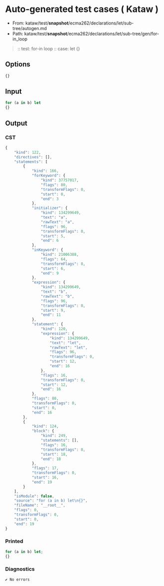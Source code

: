 # Auto-generated test cases ( Kataw )
- From: kataw/test/__snapshot__/ecma262/declarations/let/sub-tree/autogen.md
- Path: kataw/test/__snapshot__/ecma262/declarations/let/sub-tree/gen/for-in_loop
> :: test: for-in loop
> :: case: let
>          {}
## Options

`````js
{}
`````
## Input

`````js
for (a in b) let
{}
`````
## Output

### CST

```javascript
{
    "kind": 122,
    "directives": [],
    "statements": [
        {
            "kind": 166,
            "forKeyword": {
                "kind": 37757017,
                "flags": 80,
                "transformFlags": 0,
                "start": 0,
                "end": 3
            },
            "initializer": {
                "kind": 134299649,
                "text": "a",
                "rawText": "a",
                "flags": 96,
                "transformFlags": 0,
                "start": 5,
                "end": 6
            },
            "inKeyword": {
                "kind": 21006388,
                "flags": 64,
                "transformFlags": 0,
                "start": 6,
                "end": 9
            },
            "expression": {
                "kind": 134299649,
                "text": "b",
                "rawText": "b",
                "flags": 96,
                "transformFlags": 0,
                "start": 9,
                "end": 11
            },
            "statement": {
                "kind": 120,
                "expression": {
                    "kind": 134299649,
                    "text": "let",
                    "rawText": "let",
                    "flags": 96,
                    "transformFlags": 0,
                    "start": 12,
                    "end": 16
                },
                "flags": 16,
                "transformFlags": 0,
                "start": 12,
                "end": 16
            },
            "flags": 80,
            "transformFlags": 0,
            "start": 0,
            "end": 16
        },
        {
            "kind": 124,
            "block": {
                "kind": 249,
                "statements": [],
                "flags": 16,
                "transformFlags": 0,
                "start": 18,
                "end": 18
            },
            "flags": 17,
            "transformFlags": 0,
            "start": 16,
            "end": 19
        }
    ],
    "isModule": false,
    "source": "for (a in b) let\n{}",
    "fileName": "__root__",
    "flags": 0,
    "transformFlags": 0,
    "start": 0,
    "end": 19
}
```

### Printed

```javascript
for (a in b) let;
{}

```

### Diagnostics

```javascript
✔ No errors
```

